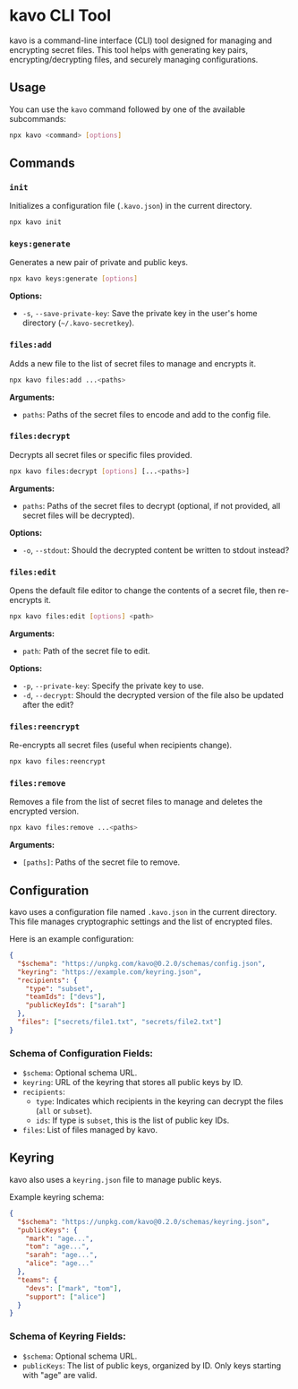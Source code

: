 # kavo CLI Tool

kavo is a command-line interface (CLI) tool designed for managing and encrypting secret files. This tool helps with generating key pairs, encrypting/decrypting files, and securely managing configurations.

## Usage

You can use the `kavo` command followed by one of the available subcommands:

```sh
npx kavo <command> [options]
```

## Commands

### `init`

Initializes a configuration file (`.kavo.json`) in the current directory.

```sh
npx kavo init
```

### `keys:generate`

Generates a new pair of private and public keys.

```sh
npx kavo keys:generate [options]
```

**Options:**
- `-s`, `--save-private-key`: Save the private key in the user's home directory (`~/.kavo-secretkey`).

### `files:add`

Adds a new file to the list of secret files to manage and encrypts it.

```sh
npx kavo files:add ...<paths>
```

**Arguments:**
- `paths`: Paths of the secret files to encode and add to the config file.

### `files:decrypt`

Decrypts all secret files or specific files provided.

```sh
npx kavo files:decrypt [options] [...<paths>]
```

**Arguments:**
- `paths`: Paths of the secret files to decrypt (optional, if not provided, all secret files will be decrypted).

**Options:**
- `-o`, `--stdout`: Should the decrypted content be written to stdout instead?

### `files:edit`

Opens the default file editor to change the contents of a secret file, then re-encrypts it.

```sh
npx kavo files:edit [options] <path>
```

**Arguments:**
- `path`: Path of the secret file to edit.

**Options:**
- `-p`, `--private-key`: Specify the private key to use.
- `-d`, `--decrypt`: Should the decrypted version of the file also be updated after the edit?

### `files:reencrypt`

Re-encrypts all secret files (useful when recipients change).

```sh
npx kavo files:reencrypt
```

### `files:remove`

Removes a file from the list of secret files to manage and deletes the encrypted version.

```sh
npx kavo files:remove ...<paths>
```

**Arguments:**
- `[paths]`: Paths of the secret file to remove.

## Configuration

kavo uses a configuration file named `.kavo.json` in the current directory. This file manages cryptographic settings and the list of encrypted files.

Here is an example configuration:

```json
{
  "$schema": "https://unpkg.com/kavo@0.2.0/schemas/config.json",
  "keyring": "https://example.com/keyring.json",
  "recipients": {
    "type": "subset",
    "teamIds": ["devs"],
    "publicKeyIds": ["sarah"]
  },
  "files": ["secrets/file1.txt", "secrets/file2.txt"]
}
```

### Schema of Configuration Fields:

- `$schema`: Optional schema URL.
- `keyring`: URL of the keyring that stores all public keys by ID.
- `recipients`:
  - `type`: Indicates which recipients in the keyring can decrypt the files (`all` or `subset`).
  - `ids`: If type is `subset`, this is the list of public key IDs.
- `files`: List of files managed by kavo.

## Keyring

kavo also uses a `keyring.json` file to manage public keys.

Example keyring schema:

```json
{
  "$schema": "https://unpkg.com/kavo@0.2.0/schemas/keyring.json",
  "publicKeys": {
    "mark": "age...",
    "tom": "age...",
    "sarah": "age...",
    "alice": "age..."
  },
  "teams": {
    "devs": ["mark", "tom"],
    "support": ["alice"]
  }
}
```

### Schema of Keyring Fields:

- `$schema`: Optional schema URL.
- `publicKeys`: The list of public keys, organized by ID. Only keys starting with "age" are valid.
